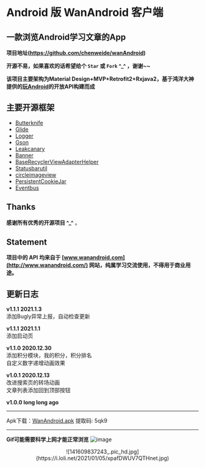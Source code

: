 # Android 版 WanAndroid 客户端
## 一款浏览Android学习文章的App
**项目地址(https://github.com/chenweide/wanAndroid)**

**开源不易，如果喜欢的话希望给个 `Star` 或 `Fork` ^_^ ，谢谢~~**

**该项目主要架构为Material Design+MVP+Retrofit2+Rxjava2，基于鸿洋大神提供的[玩Android](http://www.wanandroid.com/)的开放API构建而成**
## 主要开源框架
- [Butterknife](https://github.com/JakeWharton/butterknife)
- [Glide](https://github.com/bumptech/glide)
- [Logger](https://github.com/orhanobut/logger)
- [Gson](https://github.com/google/gson)
- [Leakcanary](https://github.com/square/leakcanary)
- [Banner](https://github.com/youth5201314/banner)
- [BaseRecyclerViewAdapterHelper](https://github.com/CymChad/BaseRecyclerViewAdapterHelper)
- [Statusbarutil](https://github.com/laobie/StatusBarUtil)
- [circleimageview](https://github.com/hdodenhof/CircleImageView)
- [PersistentCookieJar](https://github.com/franmontiel/PersistentCookieJar)
- [Eventbus](https://github.com/greenrobot/EventBus)

 ## Thanks

**感谢所有优秀的开源项目 ^_^** 。

## Statement
**项目中的 API 均来自于 [www.wanandroid.com](http://www.wanandroid.com/) 网站，纯属学习交流使用，不得用于商业用途。**

## 更新日志
**v1.1.1 2021.1.3**<br>
添加Bugly异常上报，自动检查更新<br>

**v1.1.1 2021.1.1**<br>
添加启动页<br>

**v1.1.0 2020.12.30**<br>
添加积分模块，我的积分，积分排名<br>
自定义数字递增动画效果<br>

**v1.0.1 2020.12.13**<br>
改进搜索页的转场动画<br>
文章列表添加回到顶部按钮<br>

**v1.0.0 long long ago**

***
Apk下载：[WanAndroid.apk](https://pan.baidu.com/s/1vdLYVCBFq2SevOs6SCzb0g)  提取码: 5qk9
***

**Gif可能需要科学上网才能正常浏览**
![image](https://github.com/chenweide/wanAndroid/blob/master/image/wandroid_example.gif)
<div align="center">
<!--   <img src="http://thyrsi.com/t6/385/1539141394x-1404775437.jpg" width="30%" height="30%"/> -->
<!--   <img src="http://thyrsi.com/t6/385/1539141451x-1404775437.jpg" width="30%" height="30%"/>
<!--   <img src="http://thyrsi.com/t6/385/1539175473x-1404755516.png" width="30%" height="30%"/> -->
<!--   <img src="http://thyrsi.com/t6/385/1539141464x-1404775437.jpg" width="30%" height="30%"/> -->
<!--   <img src="http://thyrsi.com/t6/385/1539141497x-1404775437.jpg" width="30%" height="30%"/> -->
<!--   <img src="http://thyrsi.com/t6/385/1539157438x-1404775605.png" width="30%" height="30%"/> -->
<!--   <img src="http://thyrsi.com/t6/385/1539141518x-1404775437.jpg" width="30%" height="30%"/> -->
<!--   <img src="http://thyrsi.com/t6/385/1539141533x-1404775437.jpg" width="30%" height="30%"/> -->
<!--   <img src="http://thyrsi.com/t6/385/1539141551x-1404775437.jpg" width="30%" height="30%"/> -->
 ![141609837243_.pic_hd.jpg](https://i.loli.net/2021/01/05/xpafDWUV7QTHnet.jpg)
 </div>
 
